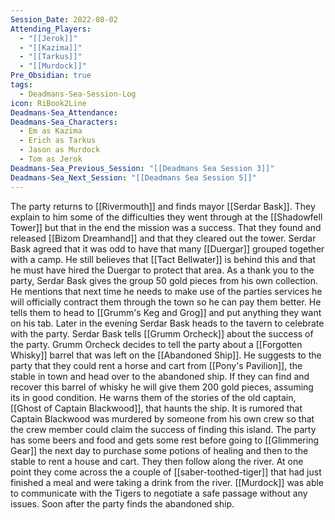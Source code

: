 ```yaml
---
Session_Date: 2022-08-02
Attending_Players:
  - "[[Jerok]]"
  - "[[Kazima]]"
  - "[[Tarkus]]"
  - "[[Murdock]]"
Pre_Obsidian: true
tags:
  - Deadmans-Sea-Session-Log
icon: RiBook2Line
Deadmans-Sea_Attendance: 
Deadmans-Sea_Characters:
  - Em as Kazima
  - Erich as Tarkus
  - Jason as Murdock
  - Tom as Jerok
Deadmans-Sea_Previous_Session: "[[Deadmans Sea Session 3]]"
Deadmans-Sea_Next_Session: "[[Deadmans Sea Session 5]]"
---
```


The party returns to [[Rivermouth]] and finds mayor [[Serdar Bask]]. They explain to him some of the difficulties they went through at the [[Shadowfell Tower]] but that in the end the mission was a success. That they found and released [[Bizom Dreamhand]] and that they cleared out the tower. Serdar Bask agreed that it was odd to have that many [[Duergar]] grouped together with a camp. He still believes that [[Tact Bellwater]] is behind this and that he must have hired the Duergar to protect that area. As a thank you to the party, Serdar Bask gives the group 50 gold pieces from his own collection. He mentions that next time he needs to make use of the parties services he will officially contract them through the town so he can pay them better. He tells them to head to [[Grumm's Keg and Grog]] and put anything they want on his tab. Later in the evening Serdar Bask heads to the tavern to celebrate with the party. Serdar Bask tells [[Grumm Orcheck]] about the success of the party. Grumm Orcheck decides to tell the party about a [[Forgotten Whisky]] barrel that was left on the [[Abandoned Ship]]. He suggests to the party that they could rent a horse and cart from [[Pony's Pavilion]], the stable in town and head over to the abandoned ship. If they can find and recover this barrel of whisky he will give them 200 gold pieces, assuming its in good condition. He warns them of the stories of the old captain, [[Ghost of Captain Blackwood]], that haunts the ship. It is rumored that Captain Blackwood was murdered by someone from his own crew so that the crew member could claim the success of finding this island. The party has some beers and food and gets some rest before going to [[Glimmering Gear]] the next day to purchase some potions of healing and then to the stable to rent a house and cart. They then follow along the river. At one point they come across the a couple of [[saber-toothed-tiger]] that had just finished a meal and were taking a drink from the river. [[Murdock]] was able to communicate with the Tigers to negotiate a safe passage without any issues. Soon after the party finds the abandoned ship.

